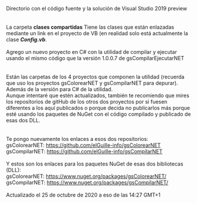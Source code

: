 Directorio con el código fuente y la solución de Visual Studio 2019 preview<br>
<br>
<br>
La carpeta <b>clases compartidas</b> Tiene las clases que están enlazadas mediante un link en el proyecto de VB (en realidad solo está actualmente la clase <b><i>Config.vb</i></b>.
<br>
<br>
Agrego un nuevo proyecto en C# con la utilidad de compilar y ejecutar usando el mismo código que la versión 1.0.0.7 de gsCompilarEjecutarNET<br>
<br>
<br>
Están las carpetas de los 4 proyectos que componen la utilidad (recuerda que uso los proyectos gsColorearNET y gsCompilarNET para depurar). Además de la versión para C# de la utilidad.<br>
Aunque intentaré que estén actualizados, también te recomiendo que mires los repositorios de gitHub de los otros dos proyectos por si fuesen diferentes a los aquí publicados o porque decida no publicarlos más porque esté usando los paquetes de NuGet con el código compilado y publicado de esas dos DLL.<br>
<br>
<br>
Te pongo nuevamente los enlaces a esos dos repositorios:<br>
gsColorearNET: https://github.com/elGuille-info/gsColorearNET<br>
gsCompilarNET: https://github.com/elGuille-info/gsCompilarNET<br>
<br>
Y estos son los enlaces para los paquetes NuGet de esas dos bibliotecas (DLL):<br>
gsColorearNET: https://www.nuget.org/packages/gsColorearNET/<br>
gsCompilarNET: https://www.nuget.org/packages/gsCompilarNET/<br>
<br>
Actualizado el 25 de octubre de 2020 a eso de las 14:27 GMT+1